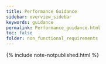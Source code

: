 ```yaml
---
title: Performance Guidance
sidebar: overview_sidebar
keywords: guidance
permalink: Performance_guidance.html
toc: false
folder: non_functional_requirements
---
```


{% include note-notpublished.html %}
